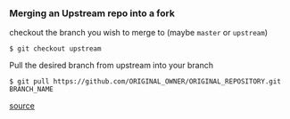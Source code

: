 ### Merging an Upstream repo into a fork

checkout the branch you wish to merge to (maybe ```master``` or ```upstream```)

``` 
$ git checkout upstream
```

Pull the desired branch from upstream into your branch

```
$ git pull https://github.com/ORIGINAL_OWNER/ORIGINAL_REPOSITORY.git BRANCH_NAME
```

[source](https://help.github.com/articles/merging-an-upstream-repository-into-your-fork/)
